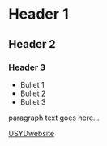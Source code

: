 # Header 1
## Header 2
### Header 3
* Bullet 1
* Bullet 2
* Bullet 3

paragraph text goes here...

[USYDwebsite](https://sydney.edu.au/) 
